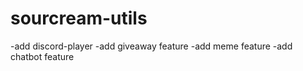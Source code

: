 # sourcream-utils

-add discord-player
-add giveaway feature
-add meme feature
-add chatbot feature
